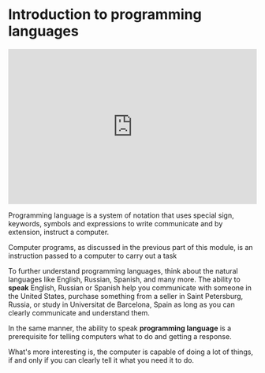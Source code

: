 # Introduction to programming languages

<iframe height="315" width="100%" src="https://www.youtube.com/embed/XASY30EfGAc?si=TmuAGOkBwVvv7M6Z&amp;start=21" title="YouTube video player" frameborder="0" allow="accelerometer; autoplay; clipboard-write; encrypted-media; gyroscope; picture-in-picture; web-share" referrerpolicy="strict-origin-when-cross-origin"></iframe>

Programming language is a system of notation that uses special sign, keywords,
symbols and expressions to write communicate and by extension, instruct a
computer.

Computer programs, as discussed in the previous part of this module, is an
instruction passed to a computer to carry out a task

To further understand programming languages, think about the natural languages
like English, Russian, Spanish, and many more. The ability to **speak** English,
Russian or Spanish help you communicate with someone in the United States,
purchase something from a seller in Saint Petersburg, Russia, or study in
Universitat de Barcelona, Spain as long as you can clearly communicate and
understand them.

In the same manner, the ability to speak **programming language** is a
prerequisite for telling computers what to do and getting a response.

What's more interesting is, the computer is capable of doing a lot of things, if
and only if you can clearly tell it what you need it to do.
